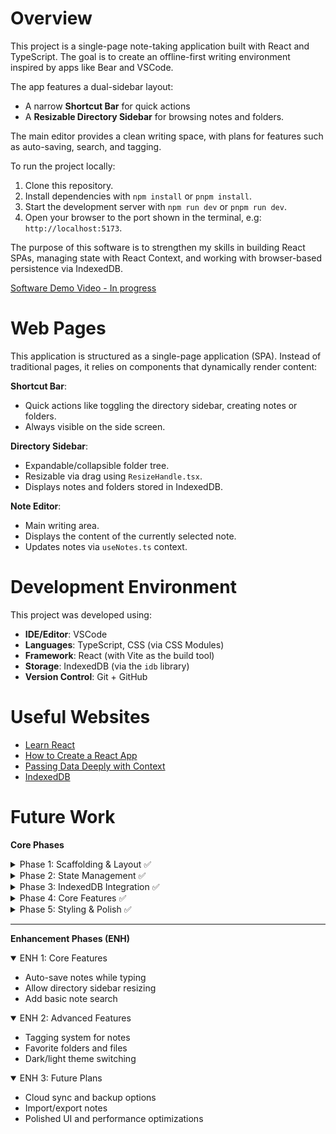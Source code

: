 # Overview

This project is a single-page note-taking application built with React and TypeScript.
The goal is to create an offline-first writing environment inspired by apps like Bear and VSCode.

The app features a dual-sidebar layout:
- A narrow **Shortcut Bar** for quick actions
- A **Resizable Directory Sidebar** for browsing notes and folders.

The main editor provides a clean writing space, with plans for features such as auto-saving, search, and tagging.

To run the project locally:
1. Clone this repository.
2. Install dependencies with `npm install` or `pnpm install`.
3. Start the development server with `npm run dev` or `pnpm run dev`.
4. Open your browser to the port shown in the terminal, e.g: `http://localhost:5173`.

The purpose of this software is to strengthen my skills in building React SPAs, managing state with React Context, and working with browser-based persistence via IndexedDB.

[Software Demo Video - In progress](https://youtu.be/K00Trw8-uuQ)

# Web Pages

This application is structured as a single-page application (SPA).
Instead of traditional pages, it relies on components that dynamically render content:

**Shortcut Bar**:
- Quick actions like toggling the directory sidebar, creating notes or folders.
- Always visible on the side screen.

**Directory Sidebar**:
- Expandable/collapsible folder tree.
- Resizable via drag using `ResizeHandle.tsx`.
- Displays notes and folders stored in IndexedDB.

**Note Editor**:
- Main writing area.
- Displays the content of the currently selected note.
- Updates notes via `useNotes.ts` context.

# Development Environment

This project was developed using:

- **IDE/Editor**: VSCode  
- **Languages**: TypeScript, CSS (via CSS Modules)  
- **Framework**: React (with Vite as the build tool)  
- **Storage**: IndexedDB (via the `idb` library)  
- **Version Control**: Git + GitHub  

# Useful Websites

- [Learn React](https://react.dev/learn) 
- [How to Create a React App](https://www.codecademy.com/courses/learn-react-introduction/articles/how-to-create-a-react-app)
- [Passing Data Deeply with Context](https://react.dev/learn/passing-data-deeply-with-context#context-an-alternative-to-passing-props)
- [IndexedDB](https://developer.mozilla.org/en-US/docs/Web/API/IndexedDB_API)

# Future Work

**Core Phases**

<details>
<summary>Phase 1: Scaffolding & Layout ✅</summary>

- Set up React components and containers
- Create dual sidebars (shortcut bar + directory explorer)
- Add note editor area
</details>

<details>
<summary>Phase 2: State Management ✅</summary>

- Implement React Context for global state
- Manage selected note and folder states
- Connect UI interactions to state changes
</details>

<details>
<summary>Phase 3: IndexedDB Integration ✅</summary>

- Set up IndexedDB with `idb` library
- Store and retrieve notes/folders
- Create new notes and folders
</details>


<details>
<summary>Phase 4: Core Features ✅</summary>

- Delete/Rename notes and folders
- Resize sidebars via drag
- Expand/collapse folders
- Confirmation before deletion
</details>

<details>
<summary>Phase 5: Styling & Polish ✅</summary>

- Hover states and transitions
- Icons and visual hierarchy
- Consistent component styling
- Responsive behavior
</details>

---

**Enhancement Phases (ENH)**


<details open>
<summary>ENH 1: Core Features</summary>

- Auto-save notes while typing
- Allow directory sidebar resizing
- Add basic note search
</details>

<details open>
<summary>ENH 2: Advanced Features</summary>

- Tagging system for notes
- Favorite folders and files
- Dark/light theme switching
</details>


<details open>
<summary>ENH 3: Future Plans</summary>

- Cloud sync and backup options
- Import/export notes
- Polished UI and performance optimizations
</details>